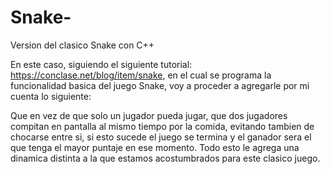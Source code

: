 # Snake-
Version del clasico Snake con C++

En este caso, siguiendo el siguiente tutorial: https://conclase.net/blog/item/snake, en el cual se programa la funcionalidad basica
del juego Snake, voy a proceder a agregarle por mi cuenta lo siguiente:

Que en vez de que solo un jugador pueda jugar, que dos jugadores compitan en pantalla al mismo tiempo por la comida, evitando 
tambien de chocarse entre si, si esto sucede el juego se termina y el ganador sera el que tenga el mayor puntaje en ese momento. Todo
esto le agrega una dinamica distinta a la que estamos acostumbrados para este clasico juego.
